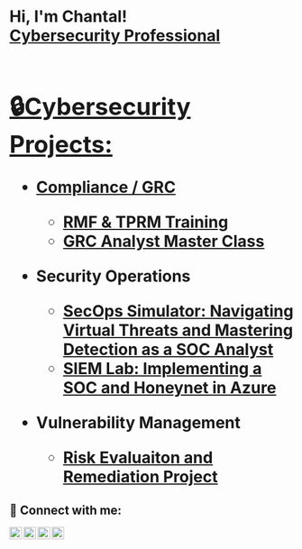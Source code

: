 
<h1>Hi, I'm Chantal! <br/><a href="https://github.com/caycharles">Cybersecurity Professional</a> <a href="https://www.linkedin.com/in/caycharles"><h1> 
  
<h2>🔒Cybersecurity Projects:</h2>
  
- <b>Compliance / GRC </b>
  - [RMF & TPRM Training](https://github.com/caycharles)
  - [GRC Analyst Master Class](https://github.com/caycharles)
 
- <b>Security Operations</b>
  - [SecOps Simulator: Navigating Virtual Threats and Mastering Detection as a SOC Analyst](https://github.com/caycharles)
  - [SIEM Lab: Implementing a SOC and Honeynet in Azure](https://github.com/caycharles)
    
- <b>Vulnerability Management</b>
  - [Risk Evaluaiton and Remediation Project](https://github.com/caycharles)

  
<h2> 🤳 Connect with me:</h2>

[<img align="left" alt="CayCharles | YouTube" width="22px" src="https://cdn.jsdelivr.net/npm/simple-icons@v3/icons/youtube.svg" />][youtube]
[<img align="left" alt="CayCharles | Twitter" width="22px" src="https://cdn.jsdelivr.net/npm/simple-icons@v3/icons/twitter.svg" />][twitter]
[<img align="left" alt="CayCharles | LinkedIn" width="22px" src="https://cdn.jsdelivr.net/npm/simple-icons@v3/icons/linkedin.svg" />][linkedin]
[<img align="left" alt="CayCharles | Instagram" width="22px" src="https://cdn.jsdelivr.net/npm/simple-icons@v3/icons/instagram.svg" />][instagram]

[twitter]: https://twitter.com/
[youtube]: https://www.youtube.com/
[instagram]: https://www.instagram.com/
[linkedin]: https://linkedin.com/in/caycharles

<!--

- 👋 Hi, I’m @cybercay
- 👀 I’m interested in ...
- 🌱 I’m currently learning ...
- 💞️ I’m looking to collaborate on ...
- 📫 How to reach me ...
- 😄 Pronouns: ...
- ⚡ Fun fact: ...

<!---
cybercay/cybercay is a ✨ special ✨ repository because its `README.md` (this file) appears on your GitHub profile.
You can click the Preview link to take a look at your changes.
--->
